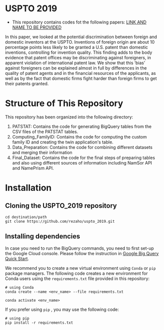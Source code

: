 # USPTO 2019

 - This repository contains codes fot the following papers: [LINK AND NAME TO BE PROVIDED](https://)

In this paper, we looked at the potential discrimination between foreign and domestic inventors at the USPTO. Inventions of foreign origin are about 10 percentage points less likely to be granted a U.S. patent than domestic inventions, controlling for invention quality. This finding adds to the body evidence that patent offices may be discriminating against foreigners, in apparent violation of international patent law. We show that this ‘bias’ against foreigners can be explained almost in full by differences in the quality of patent agents and in the financial resources of the applicants, as well as by the fact that domestic firms fight harder than foreign firms to get their patents granted.

# Structure of This Repository
This repository has been organized into the following directory:
1. PATSTAT: Contains the code for generating BigQuery tables from the CSV files of the PATSTAT tables.
2. Computing_FamilyID: Contains the code for computing the custom family ID and creating the twin application's table.
3. Data_Preparation: Contains the code for combining different datasets and merging their information
4. Final_Dataset: Contains the code for the final steps of preparing tables and also using different sources of information including NamSor API and NamePrism API.


# Installation

## Cloning the USPTO_2019 repository
```
cd destination/path
git clone https://github.com/rezaho/uspto_2019.git
````

## Installing dependencies
In case you need to run the BigQuery commands, you need to first set-up the Google Cloud console. Please follow the instruction in [Google Big Query Quick Start](https://cloud.google.com/bigquery/docs/quickstarts/quickstart-client-libraries#client-libraries-install-python).

We recommend you to create a new virtual environment using `Conda` or `pip` package managers.
The following code creates a new environment for Conda users using the `requirements.txt` file provided in this repository:
```
# using Conda
conda create --name <env_name> --file requirements.txt

conda activate <env_name>
````
If you prefer using `pip` , you may use the following code:
```
# using pip
pip install -r requirements.txt

```
